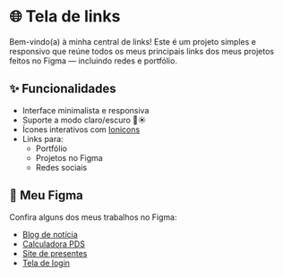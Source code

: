 # 🌐 Tela de links

Bem-vindo(a) à minha central de links! Este é um projeto simples e responsivo que reúne todos os meus principais links dos meus projetos feitos no Figma — incluindo redes e portfólio.

## ✨ Funcionalidades

- Interface minimalista e responsiva
- Suporte a modo claro/escuro 🌙☀️
- Ícones interativos com [Ionicons](https://ionic.io/ionicons)
- Links para:
  - Portfólio
  - Projetos no Figma
  - Redes sociais

## 🎨 Meu Figma

Confira alguns dos meus trabalhos no Figma:

- [Blog de notícia](https://www.figma.com/file/xxxx/Meu-UI-Kit](https://www.figma.com/design/8W7yZB7prvY3Kf4CRByuEG/Minist%C3%A9rio-do-Meio-Ambiente---redesign?node-id=0-1&t=15aE3SqvRoWE8gOn-1))
- [Calculadora PDS](https://www.figma.com/design/FVyHI7iiOeZFx6nHpruJ3n/Calculadora-da-PDS---master?node-id=0-1&t=1b6lp4DyXiD38r6B-1)
- [Site de presentes](https://www.figma.com/design/doG1DauC0MTdzhOMUKHrS5/Web-Master?t=1b6lp4DyXiD38r6B-1)
- [Tela de login](https://www.figma.com/design/CToVphWm8MeGIu0DylezpF/App-Enter?node-id=0-1&t=iBG7lCkLFPBskFzj-1)
